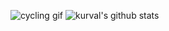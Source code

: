 <a href="https://kurval.github.io/" target="_blank"></a>
![cycling gif](https://media.giphy.com/media/gtDpqlIa7OEKs/giphy.gif)
![kurval's github stats](https://github-readme-stats.vercel.app/api?username=kurval&show_icons=true&theme=graywhite&show_icons=true&hide=contribs,prs)
